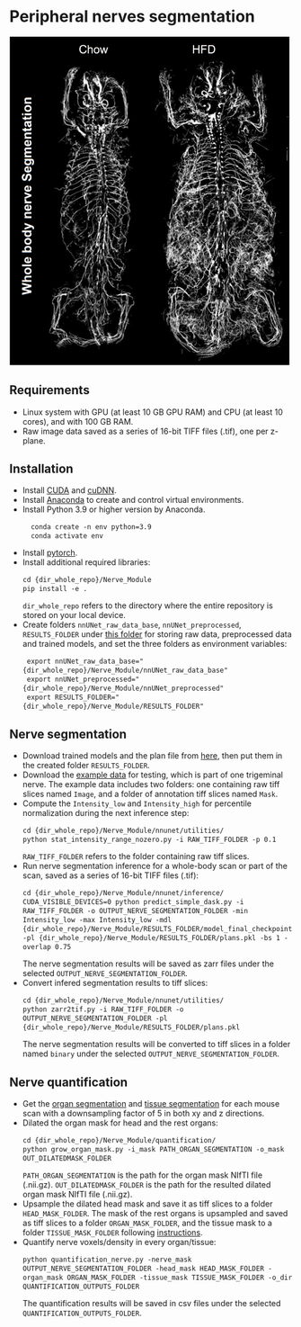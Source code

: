 # Peripheral nerves segmentation
<img src="nerve_seg_example.png" width="500">

## Requirements
* Linux system with GPU (at least 10 GB GPU RAM) and CPU (at least 10 cores), and with 100 GB RAM.  
* Raw image data saved as a series of 16-bit TIFF files (.tif), one per z-plane. 
  
## Installation
* Install [CUDA](https://developer.nvidia.com/cuda-toolkit) and [cuDNN](https://developer.nvidia.com/cudnn).
* Install [Anaconda](https://www.anaconda.com/download#downloads) to create and control virtual environments.
* Install Python 3.9 or higher version by Anaconda.
  ```
    conda create -n env python=3.9
	conda activate env
	```
* Install [pytorch](https://pytorch.org/get-started/locally/).
* Install additional required libraries:
     ```
     cd {dir_whole_repo}/Nerve_Module
     pip install -e .
	```
  `dir_whole_repo` refers to the directory where the entire repository is stored on your local device.
* Create folders `nnUNet_raw_data_base`, `nnUNet_preprocessed`, `RESULTS_FOLDER` under [this folder](../Nerve_Module/) for storing raw data, preprocessed data and trained models, and set the three folders as environment variables:
  ```
   export nnUNet_raw_data_base="{dir_whole_repo}/Nerve_Module/nnUNet_raw_data_base"
   export nnUNet_preprocessed="{dir_whole_repo}/Nerve_Module/nnUNet_preprocessed"
   export RESULTS_FOLDER="{dir_whole_repo}/Nerve_Module/RESULTS_FOLDER"
	```  
  
## Nerve segmentation
* Download trained models and the plan file from [here](../models/nerve_segmentation), then put them in the created folder `RESULTS_FOLDER`.
* Download the [example data](../Nerve_Module/example_data) for testing, which is part of one trigeminal nerve. The example data includes two folders: one containing raw tiff slices named `Image`, and a folder of annotation tiff slices named `Mask`.
* Compute the `Intensity_low` and `Intensity_high` for percentile normalization during the next inference step:
  ```
  cd {dir_whole_repo}/Nerve_Module/nnunet/utilities/
  python stat_intensity_range_nozero.py -i RAW_TIFF_FOLDER -p 0.1
	``` 
  `RAW_TIFF_FOLDER` refers to the folder containing raw tiff slices.
* Run nerve segmentation inference for a whole-body scan or part of the scan, saved as a series of 16-bit TIFF files (.tif):
  ```
  cd {dir_whole_repo}/Nerve_Module/nnunet/inference/
  CUDA_VISIBLE_DEVICES=0 python predict_simple_dask.py -i RAW_TIFF_FOLDER -o OUTPUT_NERVE_SEGMENTATION_FOLDER -min Intensity_low -max Intensity_low -mdl {dir_whole_repo}/Nerve_Module/RESULTS_FOLDER/model_final_checkpoint.model -pl {dir_whole_repo}/Nerve_Module/RESULTS_FOLDER/plans.pkl -bs 1 -overlap 0.75
	```  
  The nerve segmentation results will be saved as zarr files under the selected `OUTPUT_NERVE_SEGMENTATION_FOLDER`.
* Convert infered segmentation results to tiff slices:
  ```
  cd {dir_whole_repo}/Nerve_Module/nnunet/utilities/
  python zarr2tif.py -i RAW_TIFF_FOLDER -o OUTPUT_NERVE_SEGMENTATION_FOLDER -pl {dir_whole_repo}/Nerve_Module/RESULTS_FOLDER/plans.pkl
	```  
  The nerve segmentation results will be converted to tiff slices in a folder named `binary` under the selected `OUTPUT_NERVE_SEGMENTATION_FOLDER`.
## Nerve quantification
* Get the [organ segmentation](../Tissue_Module/Organ_Segmentation.ipynb) and [tissue segmentation](../Tissue_Module/Tissue_segmentation.ipynb) for each mouse scan with a downsampling factor of 5 in both xy and z directions.
* Dilated the organ mask for head and the rest organs:
  ```
  cd {dir_whole_repo}/Nerve_Module/quantification/
  python grow_organ_mask.py -i_mask PATH_ORGAN_SEGMENTATION -o_mask OUT_DILATEDMASK_FOLDER
	``` 
  `PATH_ORGAN_SEGMENTATION` is the path for the organ mask NIfTI file (.nii.gz). `OUT_DILATEDMASK_FOLDER` is the path for the resulted dilated organ mask NIfTI file (.nii.gz).
* Upsample the dilated head mask and save it as tiff slices to a folder `HEAD_MASK_FOLDER`. The mask of the rest organs is upsampled and saved as tiff slices to a folder `ORGAN_MASK_FOLDER`, and the tissue mask to a folder `TISSUE_MASK_FOLDER` following [instructions](../Tissue_Module/Organ_Segmentation.ipynb).
* Quantify nerve voxels/density in every organ/tissue:
  ```
  python quantification_nerve.py -nerve_mask OUTPUT_NERVE_SEGMENTATION_FOLDER -head_mask HEAD_MASK_FOLDER -organ_mask ORGAN_MASK_FOLDER -tissue_mask TISSUE_MASK_FOLDER -o_dir QUANTIFICATION_OUTPUTS_FOLDER
	```  
  The quantification results will be saved in csv files under the selected `QUANTIFICATION_OUTPUTS_FOLDER`.
